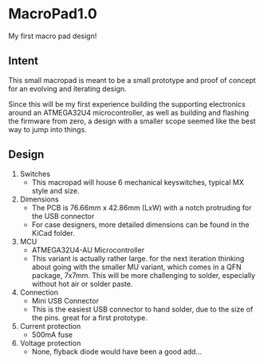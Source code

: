 # MacroPad1.0
My first macro pad design!

## Intent
This small macropad is meant to be a small prototype and proof of concept for an evolving and iterating design.

Since this will be my first experience building the supporting electronics around an ATMEGA32U4 microcontroller, 
as well as building and flashing the firmware from zero, a design with a smaller scope seemed like the best way to jump into things.

## Design
1. Switches
    - This macropad will house 6 mechanical keyswitches, typical MX style and size.
2. Dimensions
    - The PCB is 76.66mm x 42.86mm (LxW) with a notch protruding for the USB connector
    - For case designers, more detailed dimensions can be found in the KiCad folder.
3. MCU
    - ATMEGA32U4-AU Microcontroller
    - This variant is actually rather large. for the next iteration thinking about going with the smaller MU variant, which comes in a QFN package, 7x7mm. This will be more challenging to solder, especially without hot air or solder paste.
4. Connection
    - Mini USB Connector
    - This is the easiest USB connector to hand solder, due to the size of the pins. great for a first prototype.
5. Current protection
    - 500mA fuse
6. Voltage protection
    - None, flyback diode would have been a good add...
